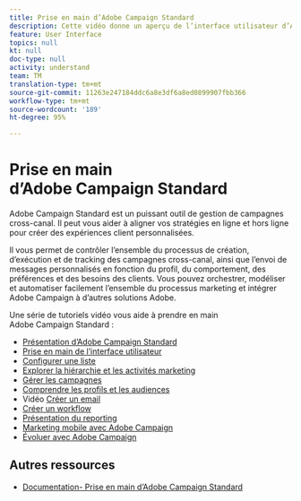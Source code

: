 ```yaml
---
title: Prise en main d’Adobe Campaign Standard
description: Cette vidéo donne un aperçu de l’interface utilisateur d’Adobe Campaign Standard ainsi que des fonctionnalités clés et des fonctions de base.
feature: User Interface
topics: null
kt: null
doc-type: null
activity: understand
team: TM
translation-type: tm+mt
source-git-commit: 11263e247184ddc6a8e3df6a8ed0899907fbb366
workflow-type: tm+mt
source-wordcount: '189'
ht-degree: 95%

---
```



# Prise en main d’Adobe Campaign Standard

Adobe Campaign Standard est un puissant outil de gestion de campagnes cross-canal. Il peut vous aider à aligner vos stratégies en ligne et hors ligne pour créer des expériences client personnalisées.

Il vous permet de contrôler l’ensemble du processus de création, d’exécution et de tracking des campagnes cross-canal, ainsi que l’envoi de messages personnalisés en fonction du profil, du comportement, des préférences et des besoins des clients. Vous pouvez orchestrer, modéliser et automatiser facilement l’ensemble du processus marketing et intégrer Adobe Campaign à d’autres solutions Adobe.

Une série de tutoriels vidéo vous aide à prendre en main Adobe Campaign Standard :

* [Présentation d’Adobe Campaign Standard](/help/getting-started/adobe-campaign-standard-introduction.md)
* [Prise en main de l’interface utilisateur](/help/getting-started/getting-started-with-the-ui.md)
* [Configurer une liste](/help/getting-started/configure-a-list.md)
* [Explorer la hiérarchie et les activités marketing](/help/getting-started/explore-hierarchy-and-marketing-activities.md)
* [Gérer les campagnes](/help/getting-started/managing-campaigns.md)
* [Comprendre les profils et les audiences](/help/getting-started/understanding-profiles-and-audiences.md)
* Vidéo [Créer un email](https://experienceleague.adobe.com/docs/campaign-standard-learn/tutorials/communication-channels/email/create-email-from-homepage.html) 
* [Créer un workflow](/help/managing-processes-and-data/creating-a-workflow.md)
* [Présentation du reporting](/help/getting-started/reporting-with-adobe-campaign-introduction.md)
* [Marketing mobile avec Adobe Campaign](/help/getting-started/mobile-marketing-with-adobe-campaign.md)
* [Évoluer avec Adobe Campaign](/help/getting-started/growing-with-adobe-campaign.md)

## Autres ressources

* [Documentation- Prise en main d’Adobe Campaign Standard](https://docs.adobe.com/content/help/fr-FR/campaign-standard/using/getting-started/about-campaign-standard.html)
